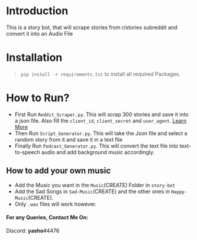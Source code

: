 # Introduction

This is a story bot, that will scrape stories from r/stories subreddit and convert it into an Audio File

# Installation

> `pip install -r requirements.txt` to install all required Packages.

# How to Run?

- First Run `Reddit_Scraper.py`. This will scrap 300 stories and save it into a json file. Also fill the `client_id`, `client_secret` and `user_agent`. [Learn More](https://www.jcchouinard.com/get-reddit-api-credentials-with-praw/)
- Then Run `Script_Generator.py`. This will take the Json file and select a random story from it and save it in a text file
- Finally Run `Podcast_Generator.py`. This will convert the text file into text-to-speech audio and add background music accordingly.

## How to add your own music

- Add the Music you want in the `Music`(CREATE) Folder in `story-bot`
- Add the Sad Songs in `Sad-Music`(CREATE) and the other ones in `Happy-Music`(CREATE).
- Only `.wav` files will work however.

#### For any Queries, Contact Me On:
  Discord: __yasho__#4476
